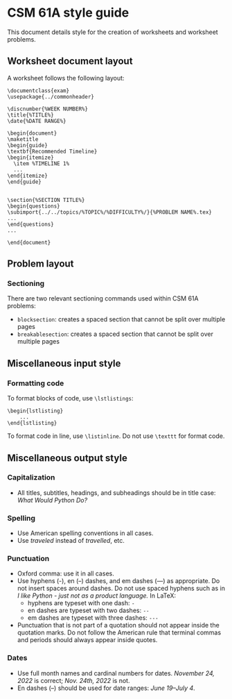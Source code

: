 # CSM 61A style guide
This document details style for the creation of worksheets and worksheet problems. 

## Worksheet document layout
A worksheet follows the following layout: 

```
\documentclass{exam}
\usepackage{../commonheader}

\discnumber{%WEEK NUMBER%}
\title{%TITLE%}
\date{%DATE RANGE%}

\begin{document}
\maketitle
\begin{guide}
\textbf{Recommended Timeline}
\begin{itemize}
  \item %TIMELINE 1%
  ...
\end{itemize}
\end{guide}


\section{%SECTION TITLE%}
\begin{questions}
\subimport{../../topics/%TOPIC%/%DIFFICULTY%/}{%PROBLEM NAME%.tex}
...
\end{questions}
...

\end{document}

```

## Problem layout
### Sectioning
There are two relevant sectioning commands used within CSM 61A problems: 
- `blocksection`: creates a spaced section that cannot be split over multiple pages
- `breakablesection`: creates a spaced section that cannot be split over multiple pages

## Miscellaneous input style
### Formatting code
To format blocks of code, use `\lstlistings`:

```
\begin{lstlisting}
    ...
\end{lstlisting}
```

To format code in line, use `\listinline`. Do not use `\texttt` for format code.

## Miscellaneous output style
### Capitalization
- All titles, subtitles, headings, and subheadings should be in title case: *What Would Python Do?*

### Spelling
- Use American spelling conventions in all cases. 
- Use *traveled* instead of *travelled*, etc.

### Punctuation
- Oxford comma: use it in all cases.
- Use hyphens (-), en (–) dashes, and em dashes (—) as appropriate. Do not insert spaces around dashes. Do not use spaced hyphens such as in *I like Python - just not as a product language.* In LaTeX:
    - hyphens are typeset with one dash: `-`
    - en dashes are typeset with two dashes: `--`
    - em dashes are typeset with three dashes: `---`
- Punctuation that is not part of a quotation should not appear inside the quotation marks. Do not follow the American rule that terminal commas and periods should always appear inside quotes. 

### Dates
- Use full month names and cardinal numbers for dates. *November 24, 2022* is correct; *Nov. 24th, 2022* is not.
- En dashes (–) should be used for date ranges: *June 19–July 4*.
